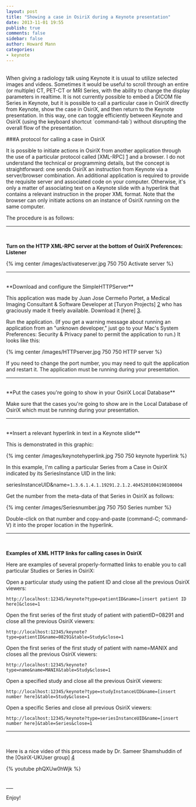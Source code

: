```yaml
---
layout: post
title: "Showing a case in OsiriX during a Keynote presentation"
date: 2013-11-01 19:55
publish: true
comments: false
sidebar: false
author: Howard Mann
categories:
- keynote
---
```

</br>
When giving a radiology talk using Keynote it is usual to utilize selected images and videos. Sometimes it would be useful to scroll through an entire (or multiple) CT, PET-CT or MRI Series, with the ability to change the display parameters in realtime. It is not currently possible to embed a DICOM file Series in Keynote, but it is possible to call a particular case in OsiriX directly from Keynote, show the case in OsiriX, and then return to the Keynote presentation. In this way, one can toggle efficiently between Keynote and OsiriX (using the keyboard shortcut `command-tab`) without disrupting the overall flow of the presentation. 

<!-- more -->

###A protocol for calling a case in OsiriX

It is possible to initiate actions in OsiriX from another application through the use of a particular protocol called [XML-RPC] [1] and a browser. I do not understand the technical or programming details, but the concept is straightforward: one sends OsiriX an instruction from Keynote via a server/browser combination. An additional application is required to provide the requisite server and associated code on your computer. Otherwise, it's only a matter of associating text on a Keynote slide with a hyperlink that contains a relevant instruction in the proper XML format. Note that the browser can only initiate actions on an instance of OsiriX running on the same computer.

[1]: http://www.osirix-viewer.com/Documentation/Guides/Development/index.html#XML_RPC_support

The procedure is as follows:

___
</br>

**Turn on the HTTP XML-RPC server at the bottom of OsiriX Preferences: Listener**

{% img center /images/activateserver.jpg 750 750 Activate server %}

___
</br>
**Download and configure the SimpleHTTPServer**

This application was made by Juan Jose Cermeño Portet, a Medical Imaging Consultant & Software Developer at [Turyon Projects] [2] who has graciously made it freely available. Download it [here] [3].

[2]: http://www.turyon.com/index.php
[3]: http://chestradiologists.org/SimpleHTTPServer.app.zip

Run the application. (If you get a warning message about running an application from an "unknown developer," just go to your Mac's System Preferences: Security & Privacy panel to permit the application to run.) It looks like this:

{% img center /images/HTTPserver.jpg 750 750 HTTP server %}

If you need to change the port number, you may need to quit the application and restart it. The application must be running during your presentation. 

___
</br>
**Put the cases you're going to show in your OsiriX Local Database**

Make sure that the cases you're going to show are in the Local Database of OsiriX which must be running during your presentation. 

___

</br>
**Insert a relevant hyperlink in text in a Keynote slide**

This is demonstrated in this graphic:

{% img center /images/keynotehyperlink.jpg 750 750 keynote hyperlink %}

In this example, I'm calling a particular Series from a Case in OsiriX indicated by its SeriesInstance UID in the link:

seriesInstanceUID&name=`1.3.6.1.4.1.19291.2.1.2.4045201004198100004`

Get the number from the meta-data of that Series in OsiriX as follows:

{% img center /images/Seriesnumber.jpg 750 750 Series number %}

Double-click on that number and copy-and-paste (command-C; command-V) it into the proper location in the hyperlink.

___
</br>

**Examples of XML HTTP links for calling cases in OsiriX**

Here are examples of several properly-formatted links to enable you to call particular Studies or Series in OsiriX:

Open a particular study using the patient ID and close all the previous OsiriX viewers:

`http://localhost:12345/keynote?type=patientID&name=[insert patient ID here]&close=1`

Open the first series of the first study of patient with patientID=08291 and close all the previous OsiriX viewers:

`http://localhost:12345/keynote?type=patientID&name=08291&table=Study&close=1`

Open the first series of the first study of patient with name=MANIX and closes all the previous OsiriX viewers:

`http://localhost:12345/keynote?type=name&name=MANIX&table=Study&close=1`

Open a specified study and close all the previous OsiriX viewers:

`http://localhost:12345/keynote?type=studyInstanceUID&name=[insert number here]&table=Study&close=1`

Open a specific Series and close all previous OsiriX viewers:

`http://localhost:12345/keynote?type=seriesInstanceUID&name=[insert number here]&table=Series&close=1`

___
</br>

Here is a nice video of this process made by Dr. Sameer Shamshuddin of the [OsiriX-UKUser group] [4]

[4]: https://sites.google.com/a/osirix-ukusergroup.org/www/

{% youtube phQXUw0hWjk %}

</br>
___
</br>

Enjoy!





















 
















